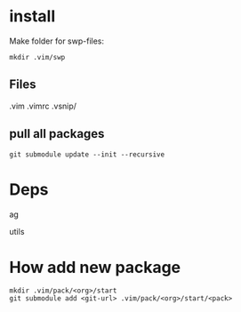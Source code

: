 # install

Make folder for swp-files:

```
mkdir .vim/swp
```

## Files

.vim
.vimrc
.vsnip/

## pull all packages

```
git submodule update --init --recursive
```

# Deps

ag

utils

# How add new package

```
mkdir .vim/pack/<org>/start
git submodule add <git-url> .vim/pack/<org>/start/<pack>
```

